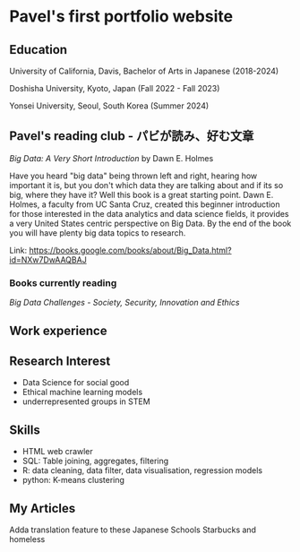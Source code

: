 # Pavel's first portfolio website

## Education
University of California, Davis, Bachelor of Arts in Japanese (2018-2024)

Doshisha University, Kyoto, Japan (Fall 2022 - Fall 2023) 

Yonsei University, Seoul, South Korea (Summer 2024) 


## Pavel's reading club - パビが読み、好む文章
*Big Data: A Very Short Introduction* by Dawn E. Holmes 

Have you heard "big data" being thrown left and right, hearing how important it is, but you don't which data they are talking about and if its so big, where they have it? Well this book is a great starting point. Dawn E. Holmes, a faculty from UC Santa Cruz, created this beginner introduction for those interested in the data analytics and data science fields, it provides a very United States centric perspective on Big Data. By the end of the book you will have plenty big data topics to research.

Link: https://books.google.com/books/about/Big_Data.html?id=NXw7DwAAQBAJ 

### Books currently reading
*Big Data Challenges - Society, Security, Innovation and Ethics*

## Work experience

## Research Interest
- Data Science for social good
- Ethical machine learning models
- underrepresented groups in STEM 

## Skills
 - HTML web crawler
 - SQL: Table joining, aggregates, filtering
 - R: data cleaning, data filter, data visualisation, regression models
 - python: K-means clustering

## My Articles

Adda translation feature to these
Japanese Schools
Starbucks and homeless
